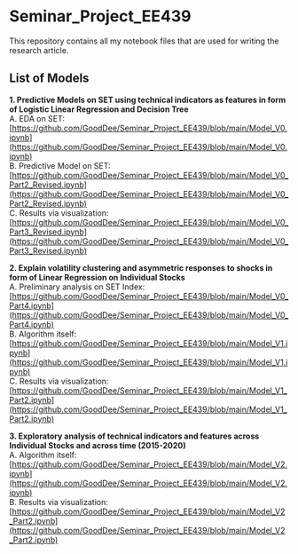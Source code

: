 # Seminar_Project_EE439
This repository contains all my notebook files that are used for writing the research article. 
  
## List of Models  
  
**1. Predictive Models on SET using technical indicators as features in form of Logistic Linear Regression and Decision Tree**  
  A. EDA on SET: [https://github.com/GoodDee/Seminar_Project_EE439/blob/main/Model_V0.ipynb](https://github.com/GoodDee/Seminar_Project_EE439/blob/main/Model_V0.ipynb)  
  B. Predictive Model on SET: [https://github.com/GoodDee/Seminar_Project_EE439/blob/main/Model_V0_Part2_Revised.ipynb](https://github.com/GoodDee/Seminar_Project_EE439/blob/main/Model_V0_Part2_Revised.ipynb)  
  C. Results via visualization: [https://github.com/GoodDee/Seminar_Project_EE439/blob/main/Model_V0_Part3_Revised.ipynb](https://github.com/GoodDee/Seminar_Project_EE439/blob/main/Model_V0_Part3_Revised.ipynb)  
  
**2. Explain volatility clustering and asymmetric responses to shocks in form of Linear Regression on Individual Stocks**  
  A. Preliminary analysis on SET Index: [https://github.com/GoodDee/Seminar_Project_EE439/blob/main/Model_V0_Part4.ipynb](https://github.com/GoodDee/Seminar_Project_EE439/blob/main/Model_V0_Part4.ipynb)  
  B. Algorithm itself: [https://github.com/GoodDee/Seminar_Project_EE439/blob/main/Model_V1.ipynb](https://github.com/GoodDee/Seminar_Project_EE439/blob/main/Model_V1.ipynb)  
  C. Results via visualization: [https://github.com/GoodDee/Seminar_Project_EE439/blob/main/Model_V1_Part2.ipynb](https://github.com/GoodDee/Seminar_Project_EE439/blob/main/Model_V1_Part2.ipynb)  
  
**3. Exploratory analysis of technical indicators and features across Individual Stocks and across time (2015-2020)**  
  A. Algorithm itself: [https://github.com/GoodDee/Seminar_Project_EE439/blob/main/Model_V2.ipynb](https://github.com/GoodDee/Seminar_Project_EE439/blob/main/Model_V2.ipynb)  
  B. Results via visualization: [https://github.com/GoodDee/Seminar_Project_EE439/blob/main/Model_V2_Part2.ipynb](https://github.com/GoodDee/Seminar_Project_EE439/blob/main/Model_V2_Part2.ipynb)  
